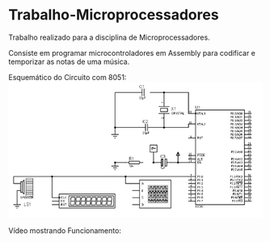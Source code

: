 # Trabalho-Microprocessadores
Trabalho realizado para a disciplina de Microprocessadores.

Consiste em programar microcontroladores em Assembly para codificar e temporizar as notas de uma música.

Esquemático do Circuito com 8051:
<img src="./8051circuit.png"/>

Vídeo mostrando Funcionamento:

